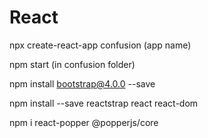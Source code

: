 # React

npx create-react-app confusion (app name)

npm start (in confusion folder)


npm install bootstrap@4.0.0 --save

npm install --save reactstrap react react-dom

npm i react-popper @popperjs/core

